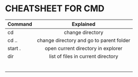 # CHEATSHEET FOR CMD


| Command        | Explained           
| ------------- |:-------------:
| cd | change directory
| cd ..| change directory and go to parent folder    
| start .| open current directory in explorer      
|dir| list of files in current directory
||
||
||
||
||
||